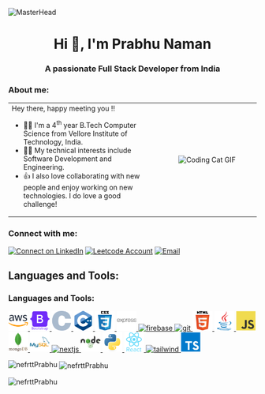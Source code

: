 ![MasterHead](https://user-images.githubusercontent.com/74038190/213910845-af37a709-8995-40d6-be59-724526e3c3d7.gif)
<h1 align="center">Hi 👋, I'm Prabhu Naman</h1>
<h3 align="center">A passionate Full Stack Developer from India</h3>
<!-- <img align="right" alt="Coding" width="300" height="auto" src="https://media.giphy.com/media/LmNwrBhejkK9EFP504/giphy.gif">
 -->

### About me:

<table>
  <tr>
    <!-- Left column: About me text -->
    <td style="width: 60%; vertical-align: top;">
      Hey there, happy meeting you !!  
      <ul>
        <li>🧑‍🎓 I'm a 4<sup>th</sup> year B.Tech Computer Science from Vellore Institute of Technology, India.</li>
        <li>👩‍💻 My technical interests include Software Development and Engineering.</li>
        <li>👍 I also love collaborating with new people and enjoy working on new technologies. I do love a good challenge!</li>
      </ul>
    </td>
    <td style="width: 40%; text-align: center;">
      <img src="https://media.giphy.com/media/JIX9t2j0ZTN9S/giphy.gif" width="250" alt="Coding Cat GIF"/>
    </td>
  </tr>
</table>


<h3 align="left">Connect with me:</h3>
<p align="left">
    <a href="https://www.linkedin.com/in/prabhu-naman-b993a3184/"><img title="Connect on LinkedIn" src="https://img.shields.io/badge/LinkedIn-0077B5?style=for-the-badge&logo=linkedin&logoColor=white"/></a>
    <a href="https://leetcode.com/u/nefrrttUnknown/"><img title="Leetcode Account" src="https://img.shields.io/badge/LeetCode-000000?style=for-the-badge&logo=LeetCode&logoColor=#d16c06"/></a>
    <a href="mailto:prabhunaman00027@gmail.com"><img title="Email" src="https://img.shields.io/badge/Gmail-D14836?style=for-the-badge&logo=gmail&logoColor=white"/></a>
</p>


## Languages and Tools:

<h3 align="left">Languages and Tools:</h3>
<p align="left"> <a href="https://aws.amazon.com" target="_blank" rel="noreferrer"> <img src="https://raw.githubusercontent.com/devicons/devicon/master/icons/amazonwebservices/amazonwebservices-original-wordmark.svg" alt="aws" width="40" height="40"/> </a>  <a href="https://getbootstrap.com" target="_blank" rel="noreferrer"> <img src="https://raw.githubusercontent.com/devicons/devicon/master/icons/bootstrap/bootstrap-plain-wordmark.svg" alt="bootstrap" width="40" height="40"/> </a> <a href="https://www.cprogramming.com/" target="_blank" rel="noreferrer"> <img src="https://raw.githubusercontent.com/devicons/devicon/master/icons/c/c-original.svg" alt="c" width="40" height="40"/> </a> <a href="https://www.w3schools.com/cpp/" target="_blank" rel="noreferrer"> <img src="https://raw.githubusercontent.com/devicons/devicon/master/icons/cplusplus/cplusplus-original.svg" alt="cplusplus" width="40" height="40"/> </a> <a href="https://www.w3schools.com/css/" target="_blank" rel="noreferrer"> <img src="https://raw.githubusercontent.com/devicons/devicon/master/icons/css3/css3-original-wordmark.svg" alt="css3" width="40" height="40"/> </a> <a href="https://expressjs.com" target="_blank" rel="noreferrer"> <img src="https://raw.githubusercontent.com/devicons/devicon/master/icons/express/express-original-wordmark.svg" alt="express" width="40" height="40"/> </a> <a href="https://firebase.google.com/" target="_blank" rel="noreferrer"> <img src="https://www.vectorlogo.zone/logos/firebase/firebase-icon.svg" alt="firebase" width="40" height="40"/> </a>  <a href="https://git-scm.com/" target="_blank" rel="noreferrer"> <img src="https://www.vectorlogo.zone/logos/git-scm/git-scm-icon.svg" alt="git" width="40" height="40"/> </a> <a href="https://www.w3.org/html/" target="_blank" rel="noreferrer"> <img src="https://raw.githubusercontent.com/devicons/devicon/master/icons/html5/html5-original-wordmark.svg" alt="html5" width="40" height="40"/> </a> <a href="https://www.java.com" target="_blank" rel="noreferrer"> <img src="https://raw.githubusercontent.com/devicons/devicon/master/icons/java/java-original.svg" alt="java" width="40" height="40"/> </a> <a href="https://developer.mozilla.org/en-US/docs/Web/JavaScript" target="_blank" rel="noreferrer"> <img src="https://raw.githubusercontent.com/devicons/devicon/master/icons/javascript/javascript-original.svg" alt="javascript" width="40" height="40"/> </a> <a href="https://www.mongodb.com/" target="_blank" rel="noreferrer"> <img src="https://raw.githubusercontent.com/devicons/devicon/master/icons/mongodb/mongodb-original-wordmark.svg" alt="mongodb" width="40" height="40"/> </a> <a href="https://www.mysql.com/" target="_blank" rel="noreferrer"> <img src="https://raw.githubusercontent.com/devicons/devicon/master/icons/mysql/mysql-original-wordmark.svg" alt="mysql" width="40" height="40"/> </a> <a href="https://nextjs.org/" target="_blank" rel="noreferrer"> <img src="https://cdn.worldvectorlogo.com/logos/nextjs-2.svg" alt="nextjs" width="40" height="40"/> </a> <a href="https://nodejs.org" target="_blank" rel="noreferrer"> <img src="https://raw.githubusercontent.com/devicons/devicon/master/icons/nodejs/nodejs-original-wordmark.svg" alt="nodejs" width="40" height="40"/> </a> <a href="https://www.python.org" target="_blank" rel="noreferrer"> <img src="https://raw.githubusercontent.com/devicons/devicon/master/icons/python/python-original.svg" alt="python" width="40" height="40"/> </a> <a href="https://reactjs.org/" target="_blank" rel="noreferrer"> <img src="https://raw.githubusercontent.com/devicons/devicon/master/icons/react/react-original-wordmark.svg" alt="react" width="40" height="40"/> </a> <a href="https://tailwindcss.com/" target="_blank" rel="noreferrer"> <img src="https://www.vectorlogo.zone/logos/tailwindcss/tailwindcss-icon.svg" alt="tailwind" width="40" height="40"/> <a href="https://www.typescriptlang.org/" target="_blank" rel="noreferrer"> <img src="https://raw.githubusercontent.com/devicons/devicon/master/icons/typescript/typescript-original.svg" alt="typescript" width="40" height="40"/> </a> </p>

<p><img align="left" src="https://github-readme-stats.vercel.app/api/top-langs?username=nefrttPrabhu&show_icons=true&locale=en&layout=compact" alt="nefrttPrabhu" /></p>

<p>&nbsp;<img align="center" src="https://github-readme-stats.vercel.app/api?username=nefrttPrabhu&show_icons=true&locale=en" alt="nefrttPrabhu" /></p>

<p><img align="center" src="https://github-readme-streak-stats.herokuapp.com/?user=nefrttPrabhu&" alt="nefrttPrabhu" /></p>
